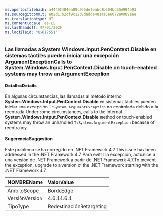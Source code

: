 ```yaml
---
ms.openlocfilehash: a44458484ea09c566defeabc9b604bd55d994e93
ms.sourcegitcommit: e02d17b2cf9c1258dadda4810a5e6072a0089aee
ms.translationtype: HT
ms.contentlocale: es-ES
ms.lasthandoff: 07/01/2020
ms.locfileid: "85617551"
---
```

### <a name="calls-to-systemwindowsinputpencontextdisable-on-touch-enabled-systems-may-throw-an-argumentexception"></a><span data-ttu-id="e0532-101">Las llamadas a System.Windows.Input.PenContext.Disable en sistemas táctiles pueden iniciar una excepción ArgumentException</span><span class="sxs-lookup"><span data-stu-id="e0532-101">Calls to System.Windows.Input.PenContext.Disable on touch-enabled systems may throw an ArgumentException</span></span>

#### <a name="details"></a><span data-ttu-id="e0532-102">Detalles</span><span class="sxs-lookup"><span data-stu-id="e0532-102">Details</span></span>

<span data-ttu-id="e0532-103">En algunas circunstancias, las llamadas al método interno **System.Windows.Intput.PenContext.Disable** en sistemas táctiles pueden iniciar una excepción `T:System.ArgumentException` no controlada debido a la reentrada.</span><span class="sxs-lookup"><span data-stu-id="e0532-103">Under some circumstances, calls to the internal **System.Windows.Intput.PenContext.Disable** method on touch-enabled systems may throw an unhandled `T:System.ArgumentException` because of reentrancy.</span></span>

#### <a name="suggestion"></a><span data-ttu-id="e0532-104">Sugerencia</span><span class="sxs-lookup"><span data-stu-id="e0532-104">Suggestion</span></span>

<span data-ttu-id="e0532-105">Este problema se ha corregido en .NET Framework 4.7.</span><span class="sxs-lookup"><span data-stu-id="e0532-105">This issue has been addressed in the .NET Framework 4.7.</span></span> <span data-ttu-id="e0532-106">Para evitar la excepción, actualice a una versión de .NET Framework a partir de .NET Framework 4.7.</span><span class="sxs-lookup"><span data-stu-id="e0532-106">To prevent the exception, upgrade to a version of the .NET Framework starting with the .NET Framework 4.7.</span></span>

| <span data-ttu-id="e0532-107">NOMBRE</span><span class="sxs-lookup"><span data-stu-id="e0532-107">Name</span></span>    | <span data-ttu-id="e0532-108">Valor</span><span class="sxs-lookup"><span data-stu-id="e0532-108">Value</span></span>       |
|:--------|:------------|
| <span data-ttu-id="e0532-109">Ámbito</span><span class="sxs-lookup"><span data-stu-id="e0532-109">Scope</span></span>   | <span data-ttu-id="e0532-110">Borde</span><span class="sxs-lookup"><span data-stu-id="e0532-110">Edge</span></span>        |
| <span data-ttu-id="e0532-111">Versión</span><span class="sxs-lookup"><span data-stu-id="e0532-111">Version</span></span> | <span data-ttu-id="e0532-112">4.6.1</span><span class="sxs-lookup"><span data-stu-id="e0532-112">4.6.1</span></span>       |
| <span data-ttu-id="e0532-113">Tipo</span><span class="sxs-lookup"><span data-stu-id="e0532-113">Type</span></span>    | <span data-ttu-id="e0532-114">Redestinación</span><span class="sxs-lookup"><span data-stu-id="e0532-114">Retargeting</span></span> |
